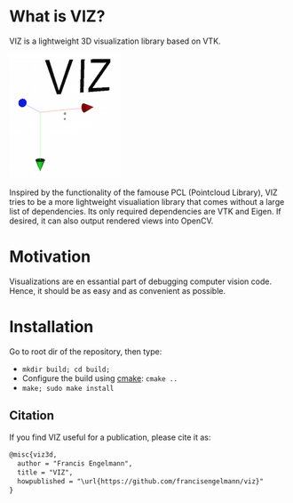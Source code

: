 # What is VIZ?
VIZ is a lightweight 3D visualization library based on VTK.

![alt tag](viz_logo.png)

Inspired by the functionality of the famouse PCL (Pointcloud Library),
VIZ tries to be a more lightweight visualiation library that comes without a large list of dependencies.
Its only required dependencies are VTK and Eigen. If desired, it can also output rendered views into OpenCV.

# Motivation
Visualizations are en essantial part of debugging computer vision code.
Hence, it should be as easy and as convenient as possible.

# Installation
Go to root dir of the repository, then type:
* `mkdir build; cd build;`
* Configure the build using [cmake](http://www.cmake.org/cmake/resources/software.html): `cmake ..`
* `make; sudo make install`

## Citation

If you find VIZ useful for a publication, please cite it as:

```
@misc{viz3d,
  author = "Francis Engelmann",
  title = "VIZ",
  howpublished = "\url{https://github.com/francisengelmann/viz}"
}
```
